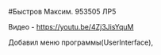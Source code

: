 #Быстров Максим. 953505 ЛР5

Видео - https://youtu.be/4Zj3JisYquM

Добавил меню программы(UserInterface),  
